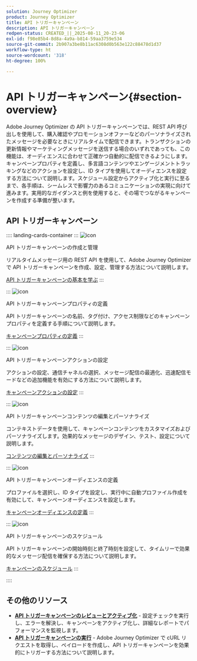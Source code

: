 ```yaml
---
solution: Journey Optimizer
product: Journey Optimizer
title: API トリガーキャンペーン
description: API トリガーキャンペーン
redpen-status: CREATED_||_2025-08-11_20-23-06
exl-id: f98e85b4-8d8a-4a9a-b814-59aa3759e534
source-git-commit: 2b907a3be8b11ac6308d0b563e122c88478d1d37
workflow-type: ht
source-wordcount: '318'
ht-degree: 100%

---
```


# API トリガーキャンペーン{#section-overview}

Adobe Journey Optimizer の API トリガーキャンペーンでは、REST API 呼び出しを使用して、購入確認やプロモーションオファーなどのパーソナライズされたメッセージを必要なときにリアルタイムで配信できます。トランザクションの更新情報やマーケティングメッセージを送信する場合のいずれであっても、この機能は、オーディエンスに合わせて正確かつ自動的に配信できるようにします。キャンペーンプロパティを定義し、多言語コンテンツやエンゲージメントトラッキングなどのアクションを設定し、ID タイプを使用してオーディエンスを設定する方法について説明します。スケジュール設定からアクティブ化と実行に至るまで、各手順は、シームレスで影響力のあるコミュニケーションの実現に向けて進みます。実用的なガイダンスと例を使用すると、その場でつながるキャンペーンを作成する準備が整います。

## API トリガーキャンペーン

:::: landing-cards-container
:::
![icon](https://cdn.experienceleague.adobe.com/icons/circle-play.svg)

API トリガーキャンペーンの作成と管理

リアルタイムメッセージ用の REST API を使用して、Adobe Journey Optimizer で API トリガーキャンペーンを作成、設定、管理する方法について説明します。

[API トリガーキャンペーンの基本を学ぶ](../using/campaigns/api-triggered-campaigns.md)
:::

:::
![icon](https://cdn.experienceleague.adobe.com/icons/list-check.svg)

API トリガーキャンペーンプロパティの定義

API トリガーキャンペーンの名前、タグ付け、アクセス制限などのキャンペーンプロパティを定義する手順について説明します。

[キャンペーンプロパティの定義](../using/campaigns/api-triggered-campaign-properties.md)
:::

:::
![icon](https://cdn.experienceleague.adobe.com/icons/gear.svg)

API トリガーキャンペーンアクションの設定

アクションの設定、通信チャネルの選択、メッセージ配信の最適化、迅速配信モードなどの追加機能を有効にする方法について説明します。

[キャンペーンアクションの設定](../using/campaigns/api-triggered-campaign-action.md)
:::

:::
![icon](https://cdn.experienceleague.adobe.com/icons/bullseye.svg)

API トリガーキャンペーンコンテンツの編集とパーソナライズ

コンテキストデータを使用して、キャンペーンコンテンツをカスタマイズおよびパーソナライズします。効果的なメッセージのデザイン、テスト、設定について説明します。

[コンテンツの編集とパーソナライズ](../using/campaigns/api-triggered-campaign-content.md)
:::

:::
![icon](https://cdn.experienceleague.adobe.com/icons/users.svg)

API トリガーキャンペーンオーディエンスの定義

プロファイルを選択し、ID タイプを設定し、実行中に自動プロファイル作成を有効にして、キャンペーンオーディエンスを設定します。

[キャンペーンオーディエンスの定義](../using/campaigns/api-triggered-campaign-audience.md)
:::

:::
![icon](https://cdn.experienceleague.adobe.com/icons/clock.svg)

API トリガーキャンペーンのスケジュール

API トリガーキャンペーンの開始時刻と終了時刻を設定して、タイムリーで効果的なメッセージ配信を確保する方法について説明します。

[キャンペーンのスケジュール](../using/campaigns/api-triggered-campaign-schedule.md)
:::

::::


## その他のリソース

- **[API トリガーキャンペーンのレビューとアクティブ化](../using/campaigns/review-activate-api-triggered-campaign.md)** - 設定チェックを実行し、エラーを解決し、キャンペーンをアクティブ化し、詳細なレポートでパフォーマンスを監視します。
- **[API トリガーキャンペーンの実行](../using/campaigns/trigger-campaigns.md)** - Adobe Journey Optimizer で cURL リクエストを取得し、ペイロードを作成し、API トリガーキャンペーンを効果的にトリガーする方法について説明します。
